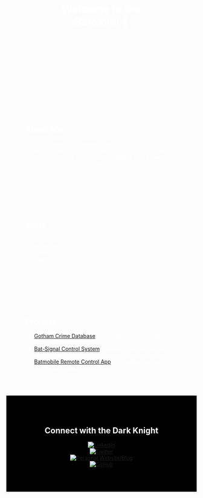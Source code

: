 <!-- Add a header with a Batman background image -->
<header style="background-image: url('https://w0.peakpx.com/wallpaper/22/479/HD-wallpaper-batman-dark.jpg'); background-size: cover; color: #fff; padding: 100px; text-align: center;">
  <h1>Welcome to the Batcave! 🦇</h1>
</header>

<!-- Add a section for your bio with Gotham City skyline background -->
<section style="background-image: url('https://i.imgur.com/AYE2Ljq.jpg'); background-size: cover; color: #fff; padding: 50px;">
  <h2>About Me</h2>
  <p>I'm [Your Name], also known as the Dark Knight. Fighting crime in Gotham City and pursuing justice as a computer scientist at Porsche Engineering. Originally from Lahore, currently residing in the Batcave.</p>
</section>

<!-- Add a section for your skills with Batman logo background -->
<section style="background-image: url('https://i.imgur.com/HyYsTOg.jpg'); background-size: cover; color: #fff; padding: 50px;">
  <h2>Skills</h2>
  <ul>
    <li>Interrogation Techniques</li>
    <li>Martial Arts</li>
    <li>Crime Analysis</li>
    <li>Gadgetry</li>
  </ul>
</section>

<!-- Add a section for your projects with a Gotham City background -->
<section style="background-image: url('https://i.imgur.com/lDzWpMp.jpg'); background-size: cover; color: #fff; padding: 50px;">
  <h2>Projects</h2>
  <ul>
    <li><a href="link">Gotham Crime Database</a>: Tracking criminal activity in Gotham City.</li>
    <li><a href="link">Bat-Signal Control System</a>: Managing the Bat-Signal operations.</li>
    <li><a href="link">Batmobile Remote Control App</a>: Controlling the Batmobile from your smartphone.</li>
  </ul>
</section>

<!-- Add a section for connecting with you with Batman logo icons -->
<section style="background-color: #000; color: #fff; padding: 50px; text-align: center;">
  <h2>Connect with the Dark Knight</h2>
  <ul style="list-style: none; padding: 0;">
    <li><a href="your-linkedin-profile"><img src="https://i.imgur.com/3hQJSKp.png" alt="LinkedIn"></a></li>
    <li><a href="your-twitter-profile"><img src="https://i.imgur.com/IMjgZG8.png" alt="Twitter"></a></li>
    <li><a href="your-website-or-blog"><img src="https://i.imgur.com/bhT8o1y.png" alt="Personal Website/Blog"></a></li>
    <li><a href="your-github-profile"><img src="https://i.imgur.com/qH9jJ4S.png" alt="GitHub"></a></li>
  </ul>
</section>
